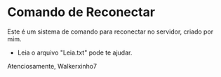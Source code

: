 # Comando de Reconectar
Este é um sistema de comando para reconectar no servidor, criado por mim.

* Leia o arquivo "Leia.txt" pode te ajudar.

Atenciosamente, Walkerxinho7
